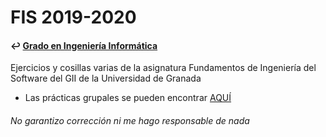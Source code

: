 # FIS 2019-2020
#### ↩️ [Grado en Ingeniería Informática](https://github.com/clarasdfgh/GII)
Ejercicios y cosillas varias de la asignatura Fundamentos de Ingeniería del Software del GII de la Universidad de Granada

- Las prácticas grupales se pueden encontrar [AQUÍ](https://github.com/Groctel/FIS-1920)


###### No garantizo corrección ni me hago responsable de nada
